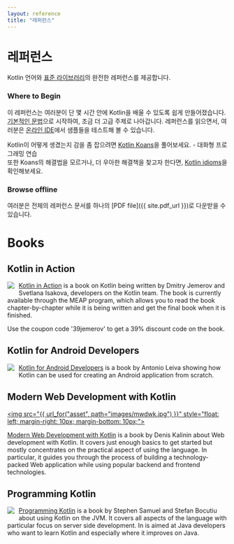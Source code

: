 ```yaml
---
layout: reference
title: "레퍼런스"
---
```


# 레퍼런스

Kotlin 언어와 [표준 라이브러리](/api/latest/jvm/stdlib/index.html)의 완전한 레퍼런스를 제공합니다.

### Where to Begin

이 레퍼런스는 여러분이 단 몇 시간 안에 Kotlin을 배울 수 있도록 쉽게 만들어졌습니다.
[기본적인 문법](basic-syntax.html)으로 시작하여, 조금 더 고급 주제로 나아갑니다.
레퍼런스를 읽으면서, 여러분은 [온라인 IDE](http://try.kotlinlang.org/)에서 샘플들을 테스트해 볼 수 있습니다. 

Kotlin이 어떻게 생겼는지 감을 좀 잡으려면 [Kotlin Koans](/docs/tutorials/koans.html)을 풀어보세요. - 대화형 프로그래밍 연습  
또한 Koans의 해결법을 모르거나, 더 우아한 해결책을 찾고자 한다면, [Kotlin idioms](idioms.html)을 확인해보세요.

### Browse offline
여러분은 전체의 레퍼런스 문서를 하나의 [PDF file]({{ site.pdf_url }})로 다운받을 수 있습니다.

# Books

## Kotlin in Action

   <a href="https://manning.com/books/kotlin-in-action"><img src="{{ url_for('asset', path='images/Jemerov-Kotlin-MEAP-HI.png')}}" style="float: left; margin-right: 10px; margin-bottom: 10px;"></a>

[Kotlin in Action](https://manning.com/books/kotlin-in-action) is a book on Kotlin being written by Dmitry Jemerov and Svetlana Isakova,
developers on the Kotlin team. The book is currently available through the MEAP program, which allows you to read the book
chapter-by-chapter while it is being written and get the final book when it is finished.


Use the coupon code '39jemerov' to get a 39% discount code on the book.

<h2 style="clear: left">Kotlin for Android Developers</h2>

  <a href="https://leanpub.com/kotlin-for-android-developers"><img src="{{url_for('asset', path='images/kotlin-for-android-developers.png')}}" style="float: left; margin-right: 10px; margin-bottom: 10px;"></a>

[Kotlin for Android Developers](https://leanpub.com/kotlin-for-android-developers) is a book by Antonio Leiva showing
how Kotlin can be used for creating an Android application from scratch.

<h2 style="clear: left">Modern Web Development with Kotlin</h2>

  <a href="https://leanpub.com/modern-web-development-with-kotlin"><img src="{{ url_for("asset", path="images/mwdwk.jpg") }}" style="float: left; margin-right: 10px; margin-bottom: 10px;"></a>

[Modern Web Development with Kotlin](https://leanpub.com/modern-web-development-with-kotlin) is a book by Denis Kalinin about Web development with Kotlin. It covers just enough basics to get started but mostly concentrates on the practical aspect of using the language. In particular, it guides you through the process of building a technology-packed Web application while using popular backend and frontend technologies.


<h2 style="clear: left">Programming Kotlin</h2>

  <a href="https://www.packtpub.com/application-development/programming-kotlin"><img src="{{url_for('asset', path='images/programming-kotlin.png')}}" style="float: left; margin-right: 10px; margin-bottom: 10px;"></a>

[Programming Kotlin](https://www.packtpub.com/application-development/programming-kotlin) is a book by Stephen Samuel and Stefan Bocutiu about using Kotlin on the JVM. It covers all aspects of the language with particular focus on server side development. In is aimed at Java developers who want to learn Kotlin and especially where it improves on Java.
